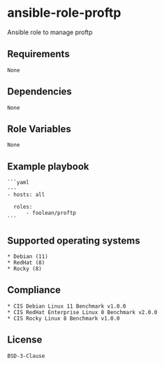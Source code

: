 # ansible-role-proftp

Ansible role to manage proftp


## Requirements

    None


## Dependencies

    None


## Role Variables

    None


## Example playbook

    ```yaml
    ---
    - hosts: all

      roles:
          - foolean/proftp
    ```


## Supported operating systems

    * Debian (11)
    * RedHat (8)
    * Rocky (8)


## Compliance

    * CIS Debian Linux 11 Benchmark v1.0.0
    * CIS RedHat Enterprise Linux 8 Benchmark v2.0.0
    * CIS Rocky Linux 8 Benchmark v1.0.0


## License

    BSD-3-Clause
